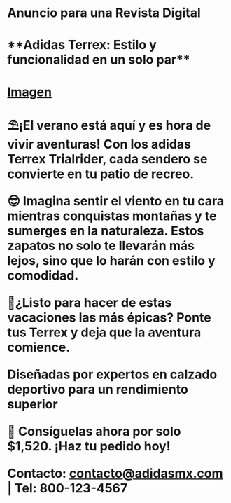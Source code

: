 # Anuncio para una Revista Digital

<h1>**Adidas Terrex: Estilo y funcionalidad en un solo par**<h1>
   
[Imagen](https://drive.google.com/file/d/1cd-ZDg42DhGjk1Vhvy0eGB95YQsG_bsC/view?usp=sharing)

⛱️¡El verano está aquí y es hora de vivir aventuras! Con los adidas **Terrex Trialrider**, cada sendero se convierte en tu patio de recreo.

😎 Imagina sentir el viento en tu cara mientras conquistas montañas y te sumerges en la naturaleza. Estos zapatos no solo te llevarán más lejos, sino que lo harán **con estilo y comodidad**. 

💯¿Listo para hacer de estas vacaciones **las más épicas**? Ponte tus Terrex y deja que la aventura comience.

**Diseñadas por expertos en calzado deportivo para un rendimiento superior**

📣 Consíguelas ahora por solo $1,520.
¡Haz tu pedido hoy!

**Contacto: contacto@adidasmx.com | Tel: 800-123-4567**


   
